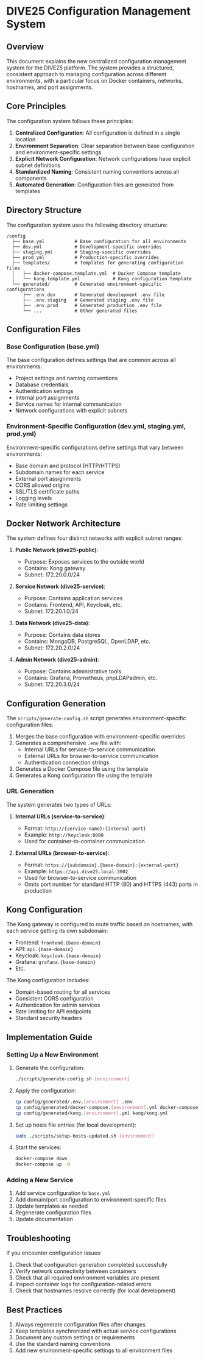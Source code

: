 # DIVE25 Configuration Management System

## Overview

This document explains the new centralized configuration management system for the DIVE25 platform. The system provides a structured, consistent approach to managing configuration across different environments, with a particular focus on Docker containers, networks, hostnames, and port assignments.

## Core Principles

The configuration system follows these principles:

1. **Centralized Configuration**: All configuration is defined in a single location
2. **Environment Separation**: Clear separation between base configuration and environment-specific settings
3. **Explicit Network Configuration**: Network configurations have explicit subnet definitions
4. **Standardized Naming**: Consistent naming conventions across all components
5. **Automated Generation**: Configuration files are generated from templates

## Directory Structure

The configuration system uses the following directory structure:

```
/config
  ├── base.yml           # Base configuration for all environments
  ├── dev.yml            # Development-specific overrides
  ├── staging.yml        # Staging-specific overrides
  ├── prod.yml           # Production-specific overrides
  ├── templates/         # Templates for generating configuration files
  │   ├── docker-compose.template.yml  # Docker Compose template
  │   └── kong.template.yml            # Kong configuration template
  └── generated/         # Generated environment-specific configurations
      ├── .env.dev       # Generated development .env file
      ├── .env.staging   # Generated staging .env file
      ├── .env.prod      # Generated production .env file
      └── ...            # Other generated files
```

## Configuration Files

### Base Configuration (base.yml)

The base configuration defines settings that are common across all environments:

- Project settings and naming conventions
- Database credentials
- Authentication settings
- Internal port assignments
- Service names for internal communication
- Network configurations with explicit subnets

### Environment-Specific Configuration (dev.yml, staging.yml, prod.yml)

Environment-specific configurations define settings that vary between environments:

- Base domain and protocol (HTTP/HTTPS)
- Subdomain names for each service
- External port assignments
- CORS allowed origins
- SSL/TLS certificate paths
- Logging levels
- Rate limiting settings

## Docker Network Architecture

The system defines four distinct networks with explicit subnet ranges:

1. **Public Network (dive25-public)**:
   - Purpose: Exposes services to the outside world
   - Contains: Kong gateway
   - Subnet: 172.20.0.0/24

2. **Service Network (dive25-service)**:
   - Purpose: Contains application services
   - Contains: Frontend, API, Keycloak, etc.
   - Subnet: 172.20.1.0/24

3. **Data Network (dive25-data)**:
   - Purpose: Contains data stores
   - Contains: MongoDB, PostgreSQL, OpenLDAP, etc.
   - Subnet: 172.20.2.0/24

4. **Admin Network (dive25-admin)**:
   - Purpose: Contains administrative tools
   - Contains: Grafana, Prometheus, phpLDAPadmin, etc.
   - Subnet: 172.20.3.0/24

## Configuration Generation

The `scripts/generate-config.sh` script generates environment-specific configuration files:

1. Merges the base configuration with environment-specific overrides
2. Generates a comprehensive `.env` file with:
   - Internal URLs for service-to-service communication
   - External URLs for browser-to-service communication
   - Authentication connection strings
3. Generates a Docker Compose file using the template
4. Generates a Kong configuration file using the template

### URL Generation

The system generates two types of URLs:

1. **Internal URLs (service-to-service)**:
   - Format: `http://{service-name}:{internal-port}`
   - Example: `http://keycloak:8080`
   - Used for container-to-container communication

2. **External URLs (browser-to-service)**:
   - Format: `https://{subdomain}.{base-domain}:{external-port}`
   - Example: `https://api.dive25.local:3002`
   - Used for browser-to-service communication
   - Omits port number for standard HTTP (80) and HTTPS (443) ports in production

## Kong Configuration

The Kong gateway is configured to route traffic based on hostnames, with each service getting its own subdomain:

- Frontend: `frontend.{base-domain}`
- API: `api.{base-domain}`
- Keycloak: `keycloak.{base-domain}`
- Grafana: `grafana.{base-domain}`
- Etc.

The Kong configuration includes:

- Domain-based routing for all services
- Consistent CORS configuration
- Authentication for admin services
- Rate limiting for API endpoints
- Standard security headers

## Implementation Guide

### Setting Up a New Environment

1. Generate the configuration:
   ```bash
   ./scripts/generate-config.sh [environment]
   ```

2. Apply the configuration:
   ```bash
   cp config/generated/.env.[environment] .env
   cp config/generated/docker-compose.[environment].yml docker-compose.yml
   cp config/generated/kong.[environment].yml kong/kong.yml
   ```

3. Set up hosts file entries (for local development):
   ```bash
   sudo ./scripts/setup-hosts-updated.sh [environment]
   ```

4. Start the services:
   ```bash
   docker-compose down
   docker-compose up -d
   ```

### Adding a New Service

1. Add service configuration to `base.yml`
2. Add domain/port configuration to environment-specific files
3. Update templates as needed
4. Regenerate configuration files
5. Update documentation

## Troubleshooting

If you encounter configuration issues:

1. Check that configuration generation completed successfully
2. Verify network connectivity between containers
3. Check that all required environment variables are present
4. Inspect container logs for configuration-related errors
5. Check that hostnames resolve correctly (for local development)

## Best Practices

1. Always regenerate configuration files after changes
2. Keep templates synchronized with actual service configurations
3. Document any custom settings or requirements
4. Use the standard naming conventions
5. Add new environment-specific settings to all environment files 